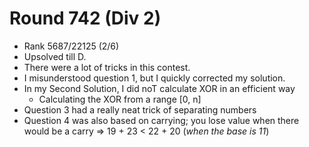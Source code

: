 # Round 742 (Div 2)

- Rank 5687/22125 (2/6)
- Upsolved till D.
- There were a lot of tricks in this contest.
- I misunderstood question 1, but I quickly corrected my solution.
- In my Second Solution, I did noT calculate XOR in an efficient way
  - Calculating the XOR from a range [0, n]    
- Question 3 had a really neat trick of separating numbers
- Question 4 was also based on carrying; you lose value when there would be a carry => 19 + 23 <  22 + 20 (_when the base is 11_)